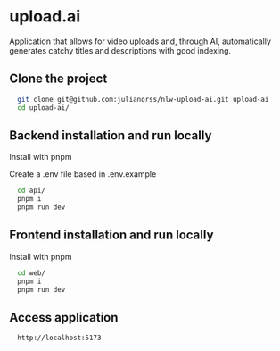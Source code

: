
# upload.ai

Application that allows for video uploads and, through AI, automatically generates catchy titles and descriptions with good indexing.


## Clone the project

```bash
  git clone git@github.com:julianorss/nlw-upload-ai.git upload-ai
  cd upload-ai/
```

## Backend installation and run locally

Install with pnpm

Create a .env file based in .env.example

```bash
  cd api/
  pnpm i
  pnpm run dev
```


## Frontend installation and run locally

Install with pnpm

```bash
  cd web/
  pnpm i
  pnpm run dev
```

## Access application
```bash
  http://localhost:5173
```